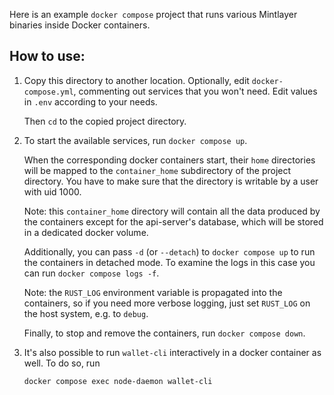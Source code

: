 Here is an example `docker compose` project that runs various Mintlayer binaries
inside Docker containers.

How to use:
----------
1. Copy this directory to another location. Optionally, edit `docker-compose.yml`,
commenting out services that you won't need. Edit values in `.env` according to your needs.

    Then `cd` to the copied project directory.


2. To start the available services, run `docker compose up`.
    
    When the corresponding docker containers start, their `home` directories will
    be mapped to the `container_home` subdirectory of the project directory. You have to make sure
    that the directory is writable by a user with uid 1000.

    Note: this `container_home` directory will contain all the data produced by the containers
    except for the api-server's database, which will be stored in a dedicated docker volume. 

    Additionally, you can pass `-d` (or `--detach`) to `docker compose up` to run the containers
    in detached mode.
    To examine the logs in this case you can run `docker compose logs -f`.

    Note: the `RUST_LOG` environment variable is propagated into the containers, so if you need
    more verbose logging, just set `RUST_LOG` on the host system, e.g. to `debug`.

    Finally, to stop and remove the containers, run `docker compose down`.

3. It's also possible to run `wallet-cli` interactively in a docker container as well.
    To do so, run
    ```
    docker compose exec node-daemon wallet-cli
    ```
